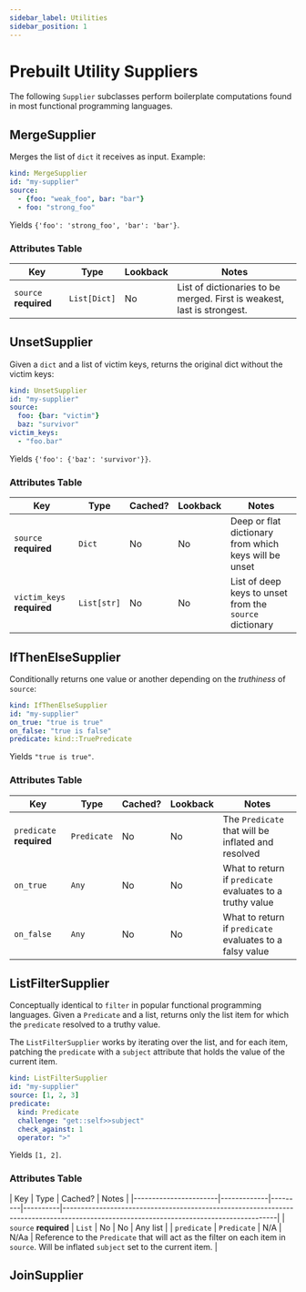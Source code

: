 ```yaml
---
sidebar_label: Utilities  
sidebar_position: 1
---
```


# Prebuilt Utility Suppliers

The following `Supplier` subclasses perform boilerplate computations
found in most functional programming languages.




## MergeSupplier

Merges the list of `dict` it receives as input. Example:

```yaml
kind: MergeSupplier
id: "my-supplier"
source:
  - {foo: "weak_foo", bar: "bar"}
  - foo: "strong_foo"
```

Yields `{'foo': 'strong_foo', 'bar': 'bar'}`.


### Attributes Table

| Key      | Type         | Lookback | Notes                                                                   |
|----------|--------------|----------|-------------------------------------------------------------------------|
| `source` **required** | `List[Dict]` | No       | List of dictionaries to be merged. First is weakest, last is strongest. |






## UnsetSupplier

Given a `dict` and a list of victim keys, returns the original dict without the victim keys:

```yaml
kind: UnsetSupplier
id: "my-supplier"
source:
  foo: {bar: "victim"}
  baz: "survivor"
victim_keys: 
  - "foo.bar"
```

Yields `{'foo': {'baz': 'survivor'}}`.


### Attributes Table

| Key                        | Type        | Cached? | Lookback | Notes                                                   |
|----------------------------|-------------|---------|----------|---------------------------------------------------------|
| `source` **required**      | `Dict`      | No      | No       | Deep or flat dictionary from which keys will be unset   |
| `victim_keys` **required** | `List[str]` | No      | No       | List of deep keys to unset from the `source` dictionary |






## IfThenElseSupplier

Conditionally returns one value or another depending on the _truthiness_ of `source`:

```yaml
kind: IfThenElseSupplier
id: "my-supplier"
on_true: "true is true"
on_false: "true is false"
predicate: kind::TruePredicate
```

Yields `"true is true"`.

### Attributes Table

| Key                   | Type   | Cached? | Lookback | Notes                                                                    |
|-----------------------|--------|---------|----------|--------------------------------------------------------------------------|
| `predicate` **required** | `Predicate` | No      | No       | The `Predicate` that will be inflated and resolved  |
| `on_true`             | `Any`  | No      | No       | What to return if `predicate` evaluates to a truthy value                   |
| `on_false`            | `Any`  | No      | No       | What to return if `predicate` evaluates to a falsy value                    |






## ListFilterSupplier

Conceptually identical to `filter` in popular functional programming languages. Given 
a `Predicate` and a list, returns only the list item for which the `predicate` 
resolved to a truthy value. 

The `ListFilterSupplier` works by iterating over the list, and for each item,
patching the `predicate` with a `subject` attribute that holds the value of the 
current item.

```yaml
kind: ListFilterSupplier
id: "my-supplier"
source: [1, 2, 3]
predicate:
  kind: Predicate
  challenge: "get::self>>subject"
  check_against: 1
  operator: ">"
```

Yields `[1, 2]`.


### Attributes Table

| Key                   | Type        | Cached? | Notes |
|-----------------------|-------------|---------|----------|----------------------------------------------------------------------------------------------------------------------------------------|
| `source` **required** | `List`      | No      | No       | Any list                                                                                                                     |
| `predicate`           | `Predicate` | N/A     | N/Aa     | Reference to the `Predicate` that will act as the filter on each item in `source`. Will be inflated `subject` set to the current item. |






## JoinSupplier

